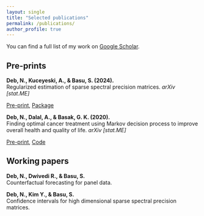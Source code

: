 ```yaml
---
layout: single
title: "Selected publications"
permalink: /publications/
author_profile: true
---
```


You can find a full list of my work on [Google Scholar](https://scholar.google.com/citations?user=OXdUIL8AAAAJ&hl=en).

## Pre-prints

**Deb, N., Kuceyeski, A., & Basu, S. (2024).**  
Regularized estimation of sparse spectral precision matrices.
*arXiv [stat.ME]*  

[Pre-print](https://doi.org/10.48550/arXiv.2401.11128),  [Package](https://github.com/navonildeb/cxreg)


**Deb, N., Dalal, A., & Basak, G. K. (2020).**  
Finding optimal cancer treatment using Markov decision process to improve overall health and quality of life.
*arXiv [stat.ME]*  

[Pre-print](https://doi.org/10.48550/arXiv.2011.13960),  [Code](https://github.com/navonildeb/MDP-and-QOL-in-Cancer-Treatment)


## Working papers

**Deb, N., Dwivedi R., & Basu, S.**  
Counterfactual forecasting for panel data.

**Deb, N., Kim Y., & Basu, S.**  
Confidence intervals for high dimensional sparse spectral precision matrices.
